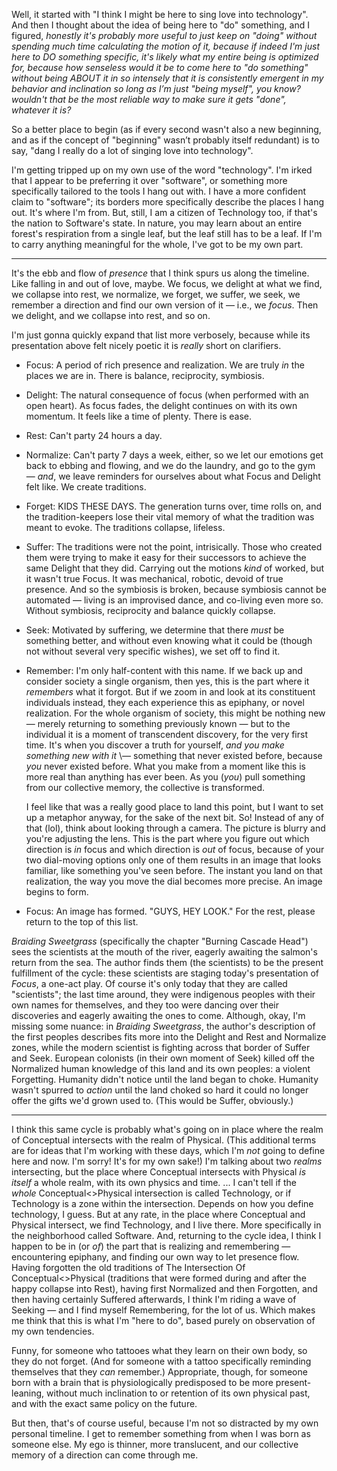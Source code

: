 Well, it started with "I think I might be here to sing love into technology". And then I thought about the idea of being here to "do" something, and I figured, *honestly it's probably more useful to just keep on "doing" without spending much time calculating the motion of it, because if indeed I'm just here to DO something specific, it's likely what my entire being is optimized for, because how senseless would it be to come here to "do something" without being ABOUT it in so intensely that it is consistently emergent in my behavior and inclination so long as I’m just "being myself", you know? wouldn't that be the most reliable way to make sure it gets "done", whatever it is?*

So a better place to begin (as if every second wasn't also a new beginning, and as if the concept of "beginning" wasn’t probably itself redundant) is to say, "dang I really do a lot of singing love into technology".

I'm getting tripped up on my own use of the word "technology". I'm irked that I appear to be preferring it over "software", or something more specifically tailored to the tools I hang out with. I have a more confident claim to "software"; its borders more specifically describe the places I hang out. It's where I'm from. But, still, I am a citizen of Technology too, if that's the nation to Software's state. In nature, you may learn about an entire forest's respiration from a single leaf, but the leaf still has to be a leaf. If I'm to carry anything meaningful for the whole, I've got to be my own part.

---

It's the ebb and flow of *presence* that I think spurs us along the timeline. Like falling in and out of love, maybe. We focus, we delight at what we find, we collapse into rest, we normalize, we forget, we suffer, we seek, we remember a direction and find our own version of it — i.e., we *focus*. Then we delight, and we collapse into rest, and so on.

I'm just gonna quickly expand that list more verbosely, because while its presentation above felt nicely poetic it is *really* short on clarifiers.

-   Focus: A period of rich presence and realization. We are truly *in* the places we are in. There is balance, reciprocity, symbiosis.

-   Delight: The natural consequence of focus (when performed with an open heart). As focus fades, the delight continues on with its own momentum. It feels like a time of plenty. There is ease.

-   Rest: Can't party 24 hours a day.

-   Normalize: Can't party 7 days a week, either, so we let our emotions get back to ebbing and flowing, and we do the laundry, and go to the gym — *and*, we leave reminders for ourselves about what Focus and Delight felt like. We create traditions.

-   Forget: KIDS THESE DAYS. The generation turns over, time rolls on, and the tradition-keepers lose their vital memory of what the tradition was meant to evoke. The traditions collapse, lifeless.

-   Suffer: The traditions were not the point, intrisically. Those who created them were trying to make it easy for their successors to achieve the same Delight that they did. Carrying out the motions *kind* of worked, but it wasn't true Focus. It was mechanical, robotic, devoid of true presence. And so the symbiosis is broken, because symbiosis cannot be automated — living is an improvised dance, and co-living even more so. Without symbiosis, reciprocity and balance quickly collapse.

-   Seek: Motivated by suffering, we determine that there *must* be something better, and without even knowing what it could be (though not without several very specific wishes), we set off to find it.

-   Remember: I'm only half-content with this name. If we back up and consider society a single organism, then yes, this is the part where it *remembers* what it forgot. But if we zoom in and look at its constituent individuals instead, they each experience this as epiphany, or novel realization. For the whole organism of society, this might be nothing new — merely returning to something previously known — but to the individual it is a moment of transcendent discovery, for the very first time. It's when you discover a truth for yourself, *and you make something new with it* \— something that never existed before, because *you* never existed before. What you make from a moment like this is more real than anything has ever been. As you (*you*) pull something from our collective memory, the collective is transformed.

    I feel like that was a really good place to land this point, but I want to set up a metaphor anyway, for the sake of the next bit. So! Instead of any of that (lol), think about looking through a camera. The picture is blurry and you're adjusting the lens. This is the part where you figure out which direction is *in* focus and which direction is *out* of focus, because of your two dial-moving options only one of them results in an image that looks familiar, like something you've seen before. The instant you land on that realization, the way you move the dial becomes more precise. An image begins to form.

-   Focus: An image has formed. "GUYS, HEY LOOK." For the rest, please return to the top of this list.


*Braiding Sweetgrass* (specifically the chapter "Burning Cascade Head") sees the scientists at the mouth of the river, eagerly awaiting the salmon's return from the sea. The author finds them (the scientists) to be the present fulfillment of the cycle: these scientists are staging today's presentation of *Focus*, a one-act play. Of course it's only today that they are called "scientists"; the last time around, they were indigenous peoples with their own names for themselves, and they too were dancing over their discoveries and eagerly awaiting the ones to come. Although, okay, I'm missing some nuance: in *Braiding Sweetgrass*, the author's description of the first peoples describes fits more into the Delight and Rest and Normalize zones, while the modern scientist is fighting across that border of Suffer and Seek. European colonists (in their own moment of Seek) killed off the Normalized human knowledge of this land and its own peoples: a violent Forgetting. Humanity didn't notice until the land began to choke. Humanity wasn't spurred to *action* until the land choked so hard it could no longer offer the gifts we'd grown used to. (This would be Suffer, obviously.)

---

I think this same cycle is probably what's going on in place where the realm of Conceptual intersects with the realm of Physical. (This additional terms are for ideas that I'm working with these days, which I'm *not* going to define here and now. I'm sorry! It's for my own sake!) I'm talking about two *realms* intersecting, but the place where Conceptual intersects with Physical *is itself* a whole realm, with its own physics and time. ... I can't tell if the *whole* Conceptual<>Physical intersection is called Technology, or if Technology is a zone within the intersection. Depends on how you define technology, I guess. But at any rate, in the place where Conceptual and Physical intersect, we find Technology, and I live there. More specifically in the neighborhood called Software. And, returning to the cycle idea, I think I happen to be in (or *of*) the part that is realizing and remembering — encountering epiphany, and finding our own way to let presence flow. Having forgotten the old traditions of The Intersection Of Conceptual<>Physical (traditions that were formed during and after the happy collapse into Rest), having first Normalized and then Forgotten, and then having certainly Suffered afterwards, I think I'm riding a wave of Seeking — and I find myself Remembering, for the lot of us. Which makes me think that this is what I'm "here to do", based purely on observation of my own tendencies.

Funny, for someone who tattooes what they learn on their own body, so they do not forget. (And for someone with a tattoo specifically reminding themselves that they *can* remember.) Appropriate, though, for someone born with a brain that is physiologically predisposed to be more present-leaning, without much inclination to or retention of its own physical past, and with the exact same policy on the future.

But then, that's of course useful, because I'm not so distracted by my own personal timeline. I get to remember something from when I was born as someone else. My ego is thinner, more translucent, and our collective memory of a direction can come through me.
